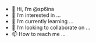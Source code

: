 - 👋 Hi, I’m @sp6ina
- 👀 I’m interested in ...
- 🌱 I’m currently learning ...
- 💞️ I’m looking to collaborate on ...
- 📫 How to reach me ...

<!---
sp6ina/sp6ina is a ✨ special ✨ repository because its `README.md` (this file) appears on your GitHub profile.
You can click the Preview link to take a look at your changes.
--->
